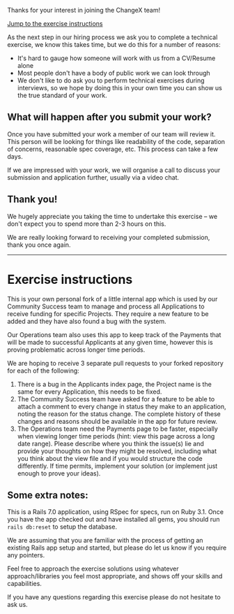 Thanks for your interest in joining the ChangeX team!

[Jump to the exercise instructions](#exercise-instructions)

As the next step in our hiring process we ask you to complete a technical exercise, we know this takes time, but we do this for a number of reasons:

- It's hard to gauge how someone will work with us from a CV/Resume alone
- Most people don't have a body of public work we can look through
- We don't like to do ask you to perform technical exercises during interviews, so we hope by doing this in your own time you can show us the true standard of your work.

## What will happen after you submit your work?

Once you have submitted your work a member of our team will review it. This person will be looking for things like readability of the code, separation of concerns, reasonable spec coverage, etc. This process can take a few days.

If we are impressed with your work, we will organise a call to discuss your submission and application further, usually via a video chat.

## Thank you!

We hugely appreciate you taking the time to undertake this exercise – we don't expect you to spend more than 2-3 hours on this.

We are really looking forward to receiving your completed submission, thank you once again.

---

# Exercise instructions

This is your own personal fork of a little internal app which is used by our Community Success team to manage and process all Applications to receive funding for specific Projects. They require a new feature to be added and they have also found a bug with the system.

Our Operations team also uses this app to keep track of the Payments that will be made to successful Applicants at any given time, however this is proving problematic across longer time periods.

We are hoping to receive 3 separate pull requests to your forked repository for each of the following:

1. There is a bug in the Applicants index page, the Project name is the same for every Application, this needs to be fixed.
2. The Community Success team have asked for a feature to be able to attach a comment to every change in status they make to an application, noting the reason for the status change. The complete history of these changes and reasons should be available in the app for future review.
3. The Operations team need the Payments page to be faster, especially when viewing longer time periods (hint: view this page across a long date range). Please describe where you think the issue(s) lie and provide your thoughts on how they might be resolved, including what you think about the view file and if you would structure the code differently. If time permits, implement your solution (or implement just enough to prove your ideas).

## Some extra notes:

This is a Rails 7.0 application, using RSpec for specs, run on Ruby 3.1. Once you have the app checked out and have installed all gems, you should run `rails db:reset` to setup the database.

We are assuming that you are familiar with the process of getting an existing Rails app setup and started, but please do let us know if you require any pointers.

Feel free to approach the exercise solutions using whatever approach/libraries you feel most appropriate, and shows off your skills and capabilities.

If you have any questions regarding this exercise please do not hesitate to ask us.
